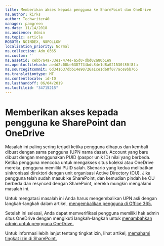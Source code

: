 ```yaml
---
title: Memberikan akses kepada pengguna ke SharePoint dan OneDrive
ms.author: kirks
author: Techwriter40
manager: pamgreen
ms.date: 11/14/2018
ms.audience: Admin
ms.topic: article
ROBOTS: NOINDEX, NOFOLLOW
localization_priority: Normal
ms.collection: Adm_O365
ms.custom: ''
ms.assetid: cebb7a4a-33e1-474e-a5d0-dbd02a80b1e9
ms.openlocfilehash: ae4d2c00be6387744bdc84e1d8a021530f80f8fa
ms.sourcegitcommit: 6d341637dbb14e90726a1ce1d68f077ace9bb765
ms.translationtype: MT
ms.contentlocale: id-ID
ms.lasthandoff: 06/04/2019
ms.locfileid: "34715215"
---
```

# <a name="give-users-access-to-sharepoint-and-onedrive"></a>Memberikan akses kepada pengguna ke SharePoint dan OneDrive

<p><span style="mso-bidi-font-family: Calibri; mso-bidi-theme-font: minor-latin;">Masalah ini paling sering terjadi ketika pengguna dihapus dan kembali dibuat dengan sama pengguna (UPN nama dasar). Account yang baru dibuat dengan menggunakan PUID (paspor unik ID) nilai yang berbeda. Ketika pengguna mencoba untuk mengakses situs koleksi atau OneDrive mereka, pengguna memiliki PUID salah. Skenario yang kedua melibatkan sinkronisasi direktori dengan unit organisasi Active Directory (OU). Jika pengguna telah sudah masuk ke SharePoint, dan kemudian pindah ke OU berbeda dan resynced dengan SharePoint, mereka mungkin mengalami masalah ini.</span></p> <p><span style="mso-bidi-font-family: Calibri; mso-bidi-theme-font: minor-latin;">Untuk mengatasi masalah ini Anda harus mengembalikan UPN asli dengan langkah-langkah dalam artikel, <a href="https://docs.microsoft.com/en-us/office365/admin/add-users/restore-user?view=o365-worldwide">mengembalikan pengguna di Office 365.</a></span></p> <p><span style="mso-bidi-font-family: Calibri; mso-bidi-theme-font: minor-latin;">Setelah ini selesai, Anda dapat memverifikasi pengguna memiliki hak admin situs OneDrive dengan mengikuti langkah-langkah untuk <a href="https://docs.microsoft.com/en-us/sharepoint/manage-user-profiles?redirectSourcePath=%252fen-us%252farticle%252fmanage-user-profiles-in-the-sharepoint-admin-center-494bec9c-6654-41f0-920f-f7f937ea9723#add-and-remove-admins-for-a-users-onedrive">menambahkan admin untuk pengguna OneDrive.</a></span></p> <p><span style="mso-bidi-font-family: Calibri; mso-bidi-theme-font: minor-latin;">Untuk informasi lebih lanjut tentang tingkat izin, lihat artikel, <a href="https://docs.microsoft.com/en-us/sharepoint/understanding-permission-levels">memahami tingkat izin di SharePoint.</a>&nbsp;</span></p>

